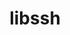 ---
title: "libssh"
layout: cache
categories: [package, develop]
meta: {"versions": ["0.11.0"], "compilers": ["apple-clang@=15.0.0"], "oss": ["ventura"], "platforms": ["darwin"], "targets": ["aarch64"], "stacks": ["developer-tools-darwin", "root"], "num_specs": 4, "num_specs_by_stack": {"root": 4, "developer-tools-darwin": 4}}
spec_details: [{"hash": "i7qudeepparkk7gytzvbzoqo6uxplu6y", "compiler": "apple-clang@=15.0.0", "versions": ["0.11.0"], "os": "ventura", "platform": "darwin", "target": "aarch64", "variants": ["build_system=cmake", "build_type=Release", "generator=make", "+gssapi", "~ipo"], "stacks": ["root", "developer-tools-darwin"], "size": "-", "tarball": "https://binaries.spack.io/develop/build_cache/darwin-ventura-aarch64/apple-clang-15.0.0/libssh-0.11.0/darwin-ventura-aarch64-apple-clang-15.0.0-libssh-0.11.0-i7qudeepparkk7gytzvbzoqo6uxplu6y.spack"}, {"hash": "ob7rnhdehbn7md2ehgw77mvlns3h6stv", "compiler": "apple-clang@=15.0.0", "versions": ["0.11.0"], "os": "ventura", "platform": "darwin", "target": "aarch64", "variants": ["build_system=cmake", "build_type=Release", "generator=make", "+gssapi", "~ipo"], "stacks": ["root", "developer-tools-darwin"], "size": "-", "tarball": "https://binaries.spack.io/develop/build_cache/darwin-ventura-aarch64/apple-clang-15.0.0/libssh-0.11.0/darwin-ventura-aarch64-apple-clang-15.0.0-libssh-0.11.0-ob7rnhdehbn7md2ehgw77mvlns3h6stv.spack"}, {"hash": "v5lc2h2o46asreacqrfn62r3xvfsrct2", "compiler": "apple-clang@=15.0.0", "versions": ["0.11.0"], "os": "ventura", "platform": "darwin", "target": "aarch64", "variants": ["build_system=cmake", "build_type=Release", "generator=make", "+gssapi", "~ipo"], "stacks": ["root", "developer-tools-darwin"], "size": "-", "tarball": "https://binaries.spack.io/develop/build_cache/darwin-ventura-aarch64/apple-clang-15.0.0/libssh-0.11.0/darwin-ventura-aarch64-apple-clang-15.0.0-libssh-0.11.0-v5lc2h2o46asreacqrfn62r3xvfsrct2.spack"}, {"hash": "yg3bxiqflmxm6ip2gf3vjqijv5ewz24r", "compiler": "apple-clang@=15.0.0", "versions": ["0.11.0"], "os": "ventura", "platform": "darwin", "target": "aarch64", "variants": ["build_system=cmake", "build_type=Release", "generator=make", "+gssapi", "~ipo"], "stacks": ["root", "developer-tools-darwin"], "size": "-", "tarball": "https://binaries.spack.io/develop/build_cache/darwin-ventura-aarch64/apple-clang-15.0.0/libssh-0.11.0/darwin-ventura-aarch64-apple-clang-15.0.0-libssh-0.11.0-yg3bxiqflmxm6ip2gf3vjqijv5ewz24r.spack"}]
---